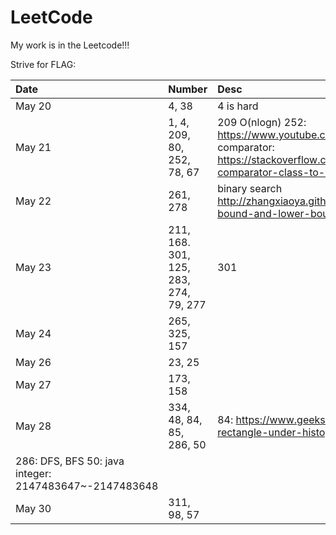 # LeetCode
My work is in the Leetcode!!! 

Strive for FLAG:

| Date        |   Number 	 | Desc             |
| :---------- | :------- 	 | :----            |
| May 20      |  4, 38	 	 | 4 is hard 		|
| May 21      |  1, 4, 209, 80, 252, 78, 67   	 | 	209 O(nlogn)  252: https://www.youtube.com/watch?v=0roQnDBC27o comparator: https://stackoverflow.com/questions/5393254/java-comparator-class-to-sort-arrays				|
| May 22 	  | 261, 278 | binary search http://zhangxiaoya.github.io/2015/06/26/upper-bound-and-lower-bound-of-binary-search/ |
| May 23 	  | 211, 168. 301, 125, 283, 274, 79, 277 | 301 |
| May 24	  | 265, 325, 157 | |
| May 26	  | 23, 25||
| May 27	|	173, 158 ||
| May 28	| 	334, 48, 84, 85, 286, 50 | 84: https://www.geeksforgeeks.org/largest-rectangle-under-histogram/
286: DFS, BFS 	50: java integer: 2147483647~-2147483648|
| May 30	|	311, 98, 57 ||
